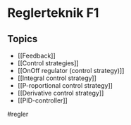 # Reglerteknik F1

## Topics
- [[Feedback]]
- [[Control strategies]]
- [[OnOff regulator (control strategy)]]
- [[Integral control strategy]]
- [[P-roportional control strategy]]
- [[Derivative control strategy]]
- [[PID-controller]]



#regler 